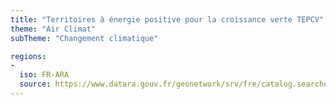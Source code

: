 ```yaml
---
title: "Territoires à énergie positive pour la croissance verte TEPCV"
theme: "Air Climat"
subTheme: "Changement climatique"

regions:
-
  iso: FR-ARA
  source: https://www.datara.gouv.fr/geonetwork/srv/fre/catalog.search#/search?resultType=details&sortBy=relevance&from=1&to=20&fast=index&_content_type=json&any=Territoires à énergie positive pour la croissance verte TEPCV
---
```

